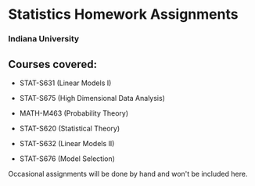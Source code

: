 # Statistics Homework Assignments

### Indiana University

## Courses covered:

* STAT-S631 (Linear Models I)
* STAT-S675 (High Dimensional Data Analysis)
* MATH-M463 (Probability Theory)

* STAT-S620 (Statistical Theory)
* STAT-S632 (Linear Models II)
* STAT-S676 (Model Selection)

Occasional assignments will be done by hand and won't be included here.
